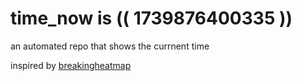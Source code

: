 # time_now is (( 1739876400335 ))

an automated repo that shows the currnent time

inspired by [breakingheatmap](https://github.com/breakingheatmap/breakingheatmap)